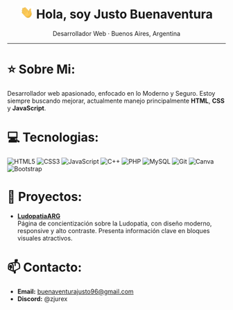 <h1 align="center"><img src="https://raw.githubusercontent.com/ABSphreak/ABSphreak/master/gifs/Hi.gif" width="30px"> Hola, soy Justo Buenaventura</h1>
<p align="center">Desarrollador Web · Buenos Aires, Argentina</p>

---
# :star: Sobre Mi:

Desarrollador web apasionado, enfocado en lo Moderno y Seguro. Estoy siempre buscando mejorar, actualmente manejo principalmente **HTML**, **CSS** y **JavaScript**.

# 💻 Tecnologias:
![HTML5](https://img.shields.io/badge/html5-%23E34F26.svg?style=for-the-badge&logo=html5&logoColor=white)
![CSS3](https://img.shields.io/badge/css3-%231572B6.svg?style=for-the-badge&logo=css3&logoColor=white) 
![JavaScript](https://img.shields.io/badge/javascript-%23323330.svg?style=for-the-badge&logo=javascript&logoColor=%23F7DF1E) 
![C++](https://img.shields.io/badge/C%2B%2B-00599C?style=for-the-badge&logo=c%2B%2B&logoColor=white)
![PHP](https://img.shields.io/badge/PHP-777BB4?style=for-the-badge&logo=php&logoColor=white)
![MySQL](https://img.shields.io/badge/mysql-4479A1.svg?style=for-the-badge&logo=mysql&logoColor=white)
![Git](https://img.shields.io/badge/git-%23F05033.svg?style=for-the-badge&logo=git&logoColor=white)
![Canva](https://img.shields.io/badge/Canva-%2300C4CC.svg?style=for-the-badge&logo=Canva&logoColor=white) 
![Bootstrap](https://img.shields.io/badge/bootstrap-%238511FA.svg?style=for-the-badge&logo=bootstrap&logoColor=white)

# :construction: Proyectos:
- [**LudopatiaARG**](https://ludopatia.netlify.app/)  
Página de concientización sobre la Ludopatia, con diseño moderno, responsive y alto contraste. Presenta información clave en bloques visuales atractivos.

# :mailbox: Contacto:
- **Email:** buenaventurajusto96@gmail.com  
- **Discord:** @zjurex


